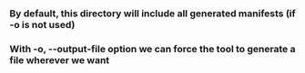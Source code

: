 ### By default, this directory will include all generated manifests (if -o is not used)
### With -o, --output-file option we can force the tool to generate a file wherever we want
